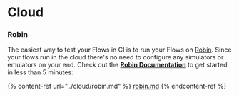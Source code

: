# Cloud

### Robin

The easiest way to test your Flows in CI is to run your Flows on [Robin](https://www.robintest.com/). Since your flows run in the cloud there's no need to configure any simulators or emulators on your end. Check out the [**Robin Documentation**](../cloud/robin.md) to get started in less than 5 minutes:

{% content-ref url="../cloud/robin.md" %}
[robin.md](../cloud/robin.md)
{% endcontent-ref %}
